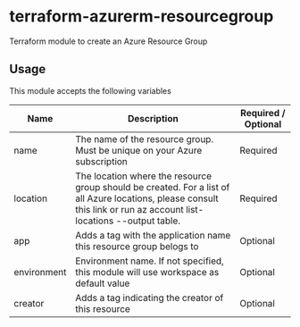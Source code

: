 # terraform-azurerm-resourcegroup
Terraform module to create an Azure Resource Group
## Usage

This module accepts the following variables

| Name    | Description     | Required / Optional |
| ------- | --------------- | ---------- |
| name    | The name of the resource group. Must be unique on your Azure subscription | Required |
| location | The location where the resource group should be created. For a list of all Azure locations, please consult this link or run az account list-locations --output table. | Required |
| app    | Adds a tag with the application name this resource group belogs to | Optional |
| environment | Environment name. If not specified, this module will use workspace as default value | Optional |
| creator     | Adds a tag indicating the creator of this resource | Optional |